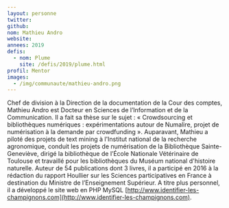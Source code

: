 ```yaml
---
layout: personne
twitter: 
github: 
nom: Mathieu Andro
website:
annees: 2019
defis: 
  - nom: Plume
    site: /defis/2019/plume.html
profil: Mentor
images: 
  - /img/communaute/mathieu-andro.png
---
```


Chef de division à la Direction de la documentation de la Cour des comptes, Mathieu Andro est Docteur en Sciences de l’Information et de la Communication. Il a fait sa thèse sur le sujet : « Crowdsourcing et bibliothèques numériques : expérimentations autour de Numalire, projet de numérisation à la demande par crowdfunding ». Auparavant, Mathieu a piloté des projets de text mining à l'Institut national de la recherche agronomique, conduit les projets de numérisation de la Bibliothèque Sainte-Geneviève, dirigé la bibliothèque de l’École Nationale Vétérinaire de Toulouse et travaillé pour les bibliothèques du Muséum national d'histoire naturelle. Auteur de 54 publications dont 3 livres, il a participé en 2016 à la rédaction du rapport Houllier sur les Sciences participatives en France à destination du Ministre de l’Enseignement Supérieur. A titre plus personnel, il a développé le site web en PHP MySQL [http://www.identifier-les-champignons.com](http://www.identifier-les-champignons.com).
